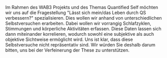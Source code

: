 Im Rahmen des WAB3 Projekts und des Themas Quantified Self möchten wir uns
auf die Fragestellung "Lässt sich mein/das Leben durch QS verbessern?"
spezialisieren.
Dies wollen wir anhand von unterschiedlichen Selbstversuchen erarbeiten.
Dabei wollen wir vorrangig Schlafzyklen, Stimmungen und körperliche Aktivitäten erfassen. Diese Daten lassen sich dann miteinander korrelieren, wodurch sowohl eine subjektive als auch objektive Sichtweise ermöglicht wird.
Uns ist klar, dass diese Selbstversuche nicht repräsentativ sind. Wir würden Sie deshalb darum bitten, uns bei der Verfeinerung der These zu unterstützen.
